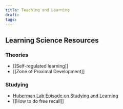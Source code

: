 ```yaml
---
title: Teaching and Learning
draft: 
tags:
---
```

## Learning Science Resources
### Theories
- [[Self-regulated learning]]
- [[Zone of Proximal Development]]

### Studying
- [Huberman Lab Episode on Studying and Learning](https://www.youtube.com/watch?v=ddq8JIMhz7c) 
- [[How to do free recall]] 

